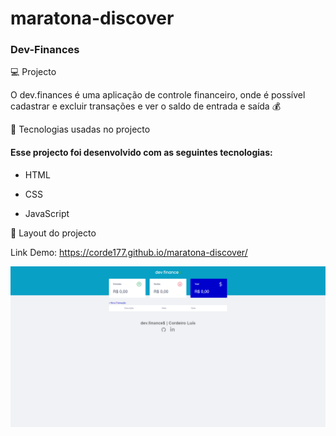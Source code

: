# maratona-discover
 ### Dev-Finances

 💻 Projecto

O dev.finances é uma aplicação de controle financeiro, onde é possível cadastrar e excluir transações e ver o saldo de entrada e saída 💰

 🚀  Tecnologias usadas no projecto
   #### Esse projecto foi desenvolvido com as seguintes tecnologias:

* HTML

* CSS 

* JavaScript

🔖 Layout do projecto 

Link Demo: https://corde177.github.io/maratona-discover/

![dev-Finances](/assets/Dev-Finances.png)
